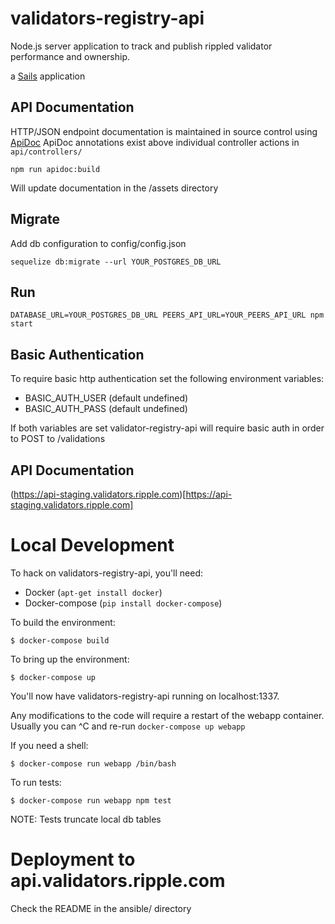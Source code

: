 # validators-registry-api

Node.js server application to track and publish rippled validator performance and ownership.

a [Sails](http://sailsjs.org) application

## API Documentation

HTTP/JSON endpoint documentation is maintained in source control using [ApiDoc](http://apidocjs.com/)
ApiDoc annotations exist above individual controller actions in `api/controllers/`

````
npm run apidoc:build
````

Will update documentation in the /assets directory

## Migrate

Add db configuration to config/config.json

````
sequelize db:migrate --url YOUR_POSTGRES_DB_URL
````

## Run

````
DATABASE_URL=YOUR_POSTGRES_DB_URL PEERS_API_URL=YOUR_PEERS_API_URL npm start
````

## Basic Authentication

To require basic http authentication set the following environment variables:

- BASIC_AUTH_USER (default undefined)
- BASIC_AUTH_PASS (default undefined)

If both variables are set validator-registry-api will require basic auth in order to POST to /validations

## API Documentation

(https://api-staging.validators.ripple.com)[https://api-staging.validators.ripple.com]

# Local Development

To hack on validators-registry-api, you'll need:

* Docker (``apt-get install docker``)
* Docker-compose (``pip install docker-compose``)

To build the environment:

```
$ docker-compose build
```

To bring up the environment:

```
$ docker-compose up
```

You'll now have validators-registry-api running on localhost:1337.

Any modifications to the code will require a restart of the webapp container.
Usually you can ^C and re-run ``docker-compose up webapp``

If you need a shell:

```
$ docker-compose run webapp /bin/bash
```

To run tests:

```
$ docker-compose run webapp npm test
```

NOTE: Tests truncate local db tables

# Deployment to api.validators.ripple.com

Check the README in the ansible/ directory

